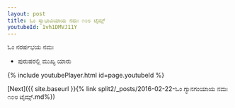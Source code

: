 ```yaml
---
layout: post
title: ಓಂ ಸ್ವಾಭಾವಿಯಾಯ ನಮಃ ೧೦೮ ಟೈಮ್ಸ್
youtubeId: 1vh1DMVJ11Y
---
```

 
 
 ಓಂ ನರರ್ಷಭಯ ನಮಃ  
 
 -  ಪುರುಷರಲ್ಲಿ ಮುಖ್ಯ ಯಾರು 
 
  
 
  
 
 
 
 
 
 


{% include youtubePlayer.html id=page.youtubeId %}
 
[Next]({{ site.baseurl }}{% link  split2/_posts/2016-02-22-ಓಂ ಗ್ಯಾನಗಂಯಾಯ ನಮಃ ೧೦೮ ಟೈಮ್ಸ್.md%})
 
